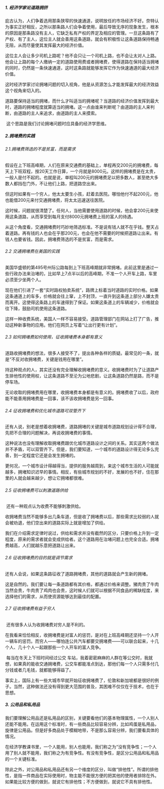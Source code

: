##### 1. 经济学家论道路拥挤

​	庇古认为，人们争着选用那条狭窄的快速通道，说明放任的市场经济不好。奈特认为事实正好相反，之所以那条路人们会争着使用，最后导致无序的现象发生，根本的原因是那条路没有主人，它缺乏私有产权的界定及相应的管理。一旦这条路有了产权、有了主人，这位主人就会善用这条道路，就会有积极性让这条道路保持畅通无阻，从而尽量使其发挥最大的经济价值。

​	这位主人会让多少司机上路呢？他不会只让一个司机上路，也不会让太对人上路。他会让上路的每个人缴纳一定的道路使用费或者拥堵费，使得道路在保持适当拥堵的同时，仍然是一条快速通道，这时这条路就能够发挥它作为快速通道的最大经济价值。

​	这时经济学家讨论拥堵问题的切入视角，他是从资源怎么才能发挥最大的经济效益这个视角来切入的。

​	道路要保持适当的拥堵，而什么才叫适当的拥堵呢？当道路的经济价值发挥到最大时，道路的拥堵程度就算适当的拥堵。这一点由谁来判断呢？由道路的主人来判断，由道路的主人来追求，由道路的主人来摸索。

​	这个思路是我们讨论拥堵问题时应具备的经济学思维。

##### 2.拥堵费的实践

###### 2.1.拥堵费筛选的不是贫富，而是需求

​	假设在上下班高峰期，人们在原来交通费的基础上，单程再交200元的拥堵费，每天上下班双程，按20天工作日算，一个月就是8000元。这样的拥堵费是在太贵，一般人是付不起的。也就是说，单程叫200元的拥堵费足以把多数人，甚至绝大多数人都挡在门外，不让他们上路，把道路空出来。	

​	但这时如果有一个穷人，他太太要生小孩，赶着去医院。哪怕他付不起200元，他也能借200元来付交通拥堵费，将太太迅速送往医院。

​	这时候，问题就很清楚了。任何人，当他需要使用道路的时候，他会拿200元来使用这条道路，从而享受到每月支付8000元拥堵费上班的富人的待遇。

​	从这个角度看，交通拥堵费时巧妙地筛选标准。不是说有钱人就不在乎钱。整天占着道路。再有钱的人也会在乎那200元，也会在他不需要的时候把道路让出来。有钱人也要省钱。因此，拥堵费筛选的不是贫富，而是需求。

###### 2.2 交通拥堵费在美国的实践

​	美国华盛顿的第495号州际公路每到上下班高峰期就非常拥堵。此前这里是通过一些行政办法来治堵的，比如早上7点半以后的高峰期，不准一个人开车上路，车里必须至少坐两个人。

​	现在他们引进了一套“实时路权拍卖系统”，路牌上标着当时道路的实时价格。如果这条通道上的车多，价格就会往上窜，上不封顶，一直升到这条道上部分人嫌太贵而离开。这使得这条路上的车速得到了保证。如果这条道上的车辆减少，价格就会往下降，鼓励司机使用这条道路。

​	这样一种收费系统，美国人一样不容易接受。道路管理部门在网站上打了广告，推动这种新事物的应用。他们在网页上写着“让出行更有计划”。

###### 2.3 如何拥堵费如何使用，征收拥堵费本身都有意义

​	道路收拥堵费的想法，很多人接受不了，提出各种各样的质疑。最常见的一条，就是“不反对收拥堵费，关键是钱用在哪里”。

​	持这种观点的人，其实还没有完全理解收拥堵费的意义。收拥堵费时为了让道路产生排他性的使用权，让这条道路不至沦为公地悲剧，让这条道路仍然是路，而不是停车场。

​	无论收取的拥堵费用在哪里，收拥堵费本身都是有意义的。拥堵费收了以后，政府能不能善用拥堵费是一回事，该不该收拥堵费是另一回事。

###### 2.4 征收拥堵费和优化城市道路可双管齐下

​	还有人说，别老是想着收拥堵费，道路拥堵的关键是城市道路规划设计得不合理，先把不合理的问题解决，再说收拥堵费的事情。

​	这种说法也没有理解收取拥堵费跟优化城市道路设计之间的关系。其实这两个做法并不矛盾，可以双管齐下。但是，我们要知道，一个城市的道路设计得无论多么完善，到一定程度它还是会发生拥堵的。

​	更何况，一个城市设计得越得当，提供的服务越周到，来这个城市生活的人可能就越多，拥堵知识迟早的事情。相反，有些城市规划的不好，发展的也不好，住在那里的人就会越来越少，想让它拥堵都很难。

###### 2.5 征收拥堵费可以刺激道路供给

​	还有一种观点认为收费不能够刺激供给。

​	收拥堵费当然不能够多出几条车道，但是收了拥堵费以后，那些需求比较弱的人就会被劝退，他们空出来的道路实际上就是增加了供给。

​	我们在介绍需求定律时说过，供给和需求并没有截然的区分，只要价格上升到一定程度，原来的需求者就会变成供给者。这个道路用在治堵问题上也完全合适。拥堵费越高，人们就越乐意把道路让出来。

###### 2.6 征收拥堵费的目的就是调节需求

​	还有人会说，如果这条路征收了道路拥堵费，其他的道路就会产生新的拥堵。

​	这是自然的。我们要让每一条道路都有其价格，都通过价格来调整。猪肉贵了牛肉当然会贵，牛肉贵了鸡肉也会贵，这时候人们就可以根据不同食品的稀缺程度，来选择他们的需求，从而使资源能够达到最佳的配置。

###### 2.7 征收拥堵费有益于穷人

​	还有很多人认为收拥堵费对穷人是不利的。

​	在我看来恰恰相反，收拥堵费是对富人的惩罚，是对在上班高峰期还坚持一个人开一辆车的惩罚。而穷人——哪怕连公共汽车都要交拥堵费——可以联合起来，十几个人、几十个人一起跟那些一个人开车的富人竞争。

​	每当在冬天上下班时间经过公交 车站，我着密密麻麻的人群在等公交时，我就想，如果真的能收交通拥堵费，公交车都能准点到达，那他们每一个人只需多付几分钱或者几毛钱，就都能够得益了。

​	事实上，国际上有一些大城市早就开始征收拥堵费了，伦敦和新加坡都是很好的例子。当然，这种做法还没有得到更大范围的普及，其困难不仅仅在于技术，也在于思想。

##### 3. 公用品和私用品

​	我们要理解公用品还是私用品的区别，关键要看他们的基本物理属性，一个人别人还能不能用。在运用这个标准时，有一些商品比较容易分辨，比如鸡蛋是私用品，旋律是公用品。但是好多商品处于模糊地带，不是那么容易分辨，我们要看具体的情况。

​	在经济学教课书里，一个人能用，别人也能用，我们称之为“没有竞争性；一个人用了别人就不能用，我们称之为有竞争性。有没有竞争性，是区分公用品和私用品的一个关键标准。

​	除此之外，对公用品和私用品还有另一个维度的区分，叫做“排他性”。所谓的排他性，是指一件商品在实际使用时，物主能不能很方便的把其他的使用者排除在外。如果能比较方便的做到，就说它有排他性；不方便做到，就说它不具有排他性。



